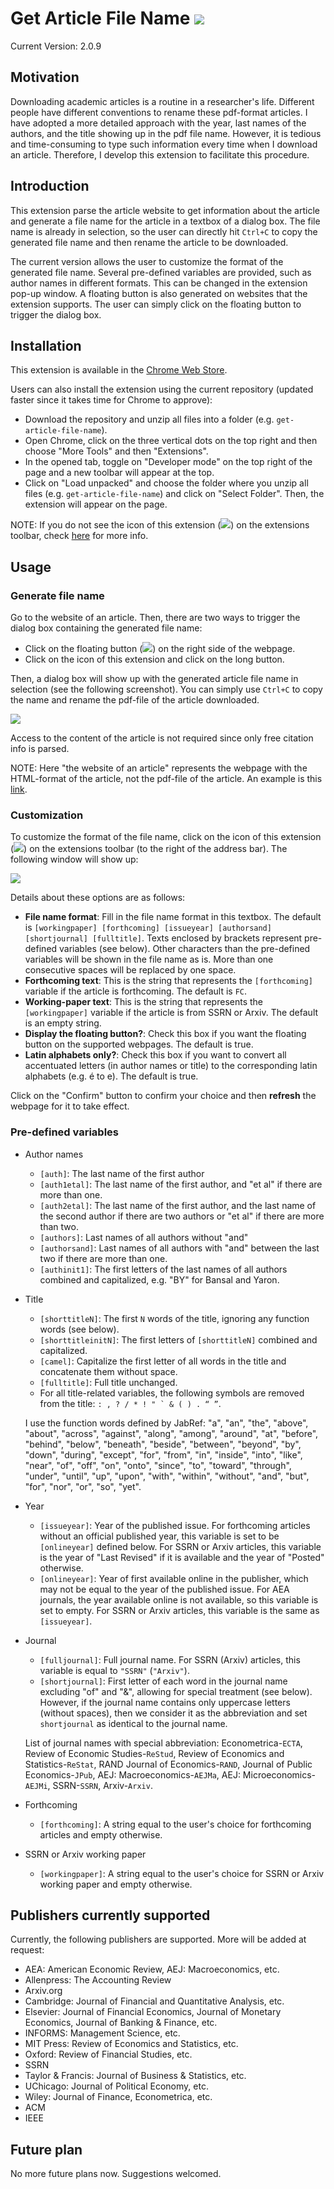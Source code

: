 # Get Article File Name ![](images/gafn32.png)
Current Version: 2.0.9

## Motivation

Downloading academic articles is a routine in a researcher's life. Different people have different conventions to rename these pdf-format articles. I have adopted a more detailed approach with the year, last names of the authors, and the title showing up in the pdf file name. However, it is tedious and time-consuming to type such information every time when I download an article. Therefore, I develop this extension to facilitate this procedure.

## Introduction

This extension parse the article website to get information about the article and generate a file name for the article in a textbox of a dialog box. The file name is already in selection, so the user can directly hit `Ctrl+C` to copy the generated file name and then rename the article to be downloaded.

The current version allows the user to customize the format of the generated file name. Several pre-defined variables are provided, such as author names in different formats. This can be changed in the extension pop-up window. A floating button is also generated on websites that the extension supports. The user can simply click on the floating button to trigger the dialog box.

## Installation

This extension is available in the [Chrome Web Store](https://chrome.google.com/webstore/detail/get-article-file-name/aopacmmlepabhmbdamhgdgocjgpgfnph).

Users can also install the extension using the current repository (updated faster since it takes time for Chrome to approve):

* Download the repository and unzip all files into a folder (e.g. `get-article-file-name`).
* Open Chrome, click on the three vertical dots on the top right and then choose "More Tools" and then "Extensions".
* In the opened tab, toggle on "Developer mode" on the top right of the page and a new toolbar will appear at the top.
* Click on "Load unpacked" and choose the folder where you unzip all files (e.g. `get-article-file-name`) and click on "Select Folder". Then, the extension will appear on the page.

NOTE: If you do not see the icon of this extension (![](images/gafn16.png)) on the extensions toolbar, check [here](https://superuser.com/a/1569004) for more info. 

## Usage

### Generate file name

Go to the website of an article. Then, there are two ways to trigger the dialog box containing the generated file name:

* Click on the floating button (![](images/gafn16.png)) on the right side of the webpage.
* Click on the icon of this extension and click on the long button. 

Then, a dialog box will show up with the generated article file name in selection (see the following screenshot). You can simply use `Ctrl+C` to copy the name and rename the pdf-file of the article downloaded.

![](images/get-article-file-name-screenshot.png)

Access to the content of the article is not required since only free citation info is parsed.

NOTE: Here "the website of an article" represents the webpage with the HTML-format of the article, not the pdf-file of the article. An example is this [link](https://www.sciencedirect.com/science/article/pii/S0304405X1500149X).

### Customization

To customize the format of the file name, click on the icon of this extension (![](images/gafn16.png)) on the extensions toolbar (to the right of the address bar). The following window will show up:

![](images/popup-window.png)

Details about these options are as follows:

* **File name format**: Fill in the file name format in this textbox. The default is `[workingpaper] [forthcoming] [issueyear] [authorsand] [shortjournal] [fulltitle]`. Texts enclosed by brackets represent pre-defined variables (see below). Other characters than the pre-defined variables will be shown in the file name as is. More than one consecutive spaces will be replaced by one space.
* **Forthcoming text**: This is the string that represents the `[forthcoming]` variable if the article is forthcoming. The default is `FC`.
* **Working-paper text**: This is the string that represents the `[workingpaper]` variable if the article is from SSRN or Arxiv. The default is an empty string.
* **Display the floating button?**: Check this box if you want the floating button on the supported webpages. The default is true.
* **Latin alphabets only?**: Check this box if you want to convert all accentuated letters (in author names or title) to the corresponding latin alphabets (e.g. é to e). The default is true.

Click on the "Confirm" button to confirm your choice and then **refresh** the webpage for it to take effect.

### Pre-defined variables

* Author names
    * `[auth]`: The last name of the first author
    * `[auth1etal]`: The last name of the first author, and "et al" if there are more than one.
    * `[auth2etal]`: The last name of the first author, and the last name of the second author if there are two authors or "et al" if there are more than two.
    * `[authors]`: Last names of all authors without "and"
    * `[authorsand]`: Last names of all authors with "and" between the last two if there are more than one.
    * `[authinit1]`: The first letters of the last names of all authors combined and capitalized, e.g. "BY" for Bansal and Yaron.

* Title
    * `[shorttitleN]`: The first `N` words of the title, ignoring any function words (see below).
    * `[shorttitleinitN]`: The first letters of `[shorttitleN]` combined and capitalized.
    * `[camel]`: Capitalize the first letter of all words in the title and concatenate them without space.
    * `[fulltitle]`: Full title unchanged.
    * For all title-related variables, the following symbols are removed from the title: ``: , ? / * ! " ` & ( ) . “ ”``.

    I use the function words defined by JabRef: "a", "an", "the", "above", "about", "across", "against", "along", "among", "around", "at", "before", "behind", "below", "beneath", "beside", "between", "beyond", "by", "down", "during", "except", "for", "from", "in", "inside", "into", "like", "near", "of", "off", "on", "onto", "since", "to", "toward", "through", "under", "until", "up", "upon", "with", "within", "without", "and", "but", "for", "nor", "or", "so", "yet".

* Year
    * `[issueyear]`: Year of the published issue. For forthcoming articles without an official published year, this variable is set to be `[onlineyear]` defined below. For SSRN or Arxiv articles, this variable is the year of "Last Revised" if it is available and the year of "Posted" otherwise.
    * `[onlineyear]`: Year of first available online in the publisher, which may not be equal to the year of the published issue. For AEA journals, the year available online is not available, so this variable is set to empty. For SSRN or Arxiv articles, this variable is the same as `[issueyear]`.

* Journal
    * `[fulljournal]`: Full journal name. For SSRN (Arxiv) articles, this variable is equal to `"SSRN"` (`"Arxiv"`).
    * `[shortjournal]`: First letter of each word in the journal name excluding "of" and "&", allowing for special treatment (see below). However, if the journal name contains only uppercase letters (without spaces), then we consider it as the abbreviation and set `shortjournal` as identical to the journal name.

    List of journal names with special abbreviation: Econometrica-`ECTA`, Review of Economic Studies-`ReStud`, Review of Economics and Statistics-`ReStat`, RAND Journal of Economics-`RAND`, Journal of Public Economics-`JPub`, AEJ: Macroeconomics-`AEJMa`, AEJ: Microeconomics-`AEJMi`, SSRN-`SSRN`, Arxiv-`Arxiv`.

* Forthcoming
    * `[forthcoming]`: A string equal to the user's choice for forthcoming articles and empty otherwise.

* SSRN or Arxiv working paper
    * `[workingpaper]`: A string equal to the user's choice for SSRN or Arxiv working paper and empty otherwise.

## Publishers currently supported

Currently, the following publishers are supported. More will be added at request:

* AEA: American Economic Review, AEJ: Macroeconomics, etc.
* Allenpress: The Accounting Review
* Arxiv.org
* Cambridge: Journal of Financial and Quantitative Analysis, etc.
* Elsevier: Journal of Financial Economics, Journal of Monetary Economics, Journal of Banking & Finance, etc.
* INFORMS: Management Science, etc.
* MIT Press: Review of Economics and Statistics, etc.
* Oxford: Review of Financial Studies, etc.
* SSRN
* Taylor & Francis: Journal of Business & Statistics, etc.
* UChicago: Journal of Political Economy, etc.
* Wiley: Journal of Finance, Econometrica, etc.
* ACM
* IEEE

## Future plan

No more future plans now. Suggestions welcomed.
